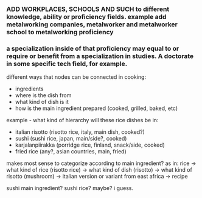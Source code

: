 ### ADD WORKPLACES, SCHOOLS AND SUCH to different knowledge, ability or proficiency fields. example add metalworking companies, metalworker and metalworker school to metalworking proficiency
### a specialization inside of that proficiency may equal to or require or benefit from a specialization in studies. A doctorate in some specific tech field, for example.




different ways that nodes can be connected in cooking:

- ingredients
- where is the dish from
- what kind of dish is it
- how is the main ingredient prepared (cooked, grilled, baked, etc)


example - what kind of hierarchy will these rice dishes be in:
- italian risotto (risotto rice, italy, main dish, cooked?)
- sushi (sushi rice, japan, main/side?, cooked)
- karjalanpiirakka (porridge rice, finland, snack/side, cooked)
- fried rice (any?, asian countries, main, fried)


makes most sense to categorize according to main ingredient? as in:
rice -> what kind of rice (risotto rice) -> what kind of dish (risotto) -> what kind of risotto (mushroom) -> italian version or variant from east africa -> recipe

sushi main ingredient? sushi rice? maybe? i guess.